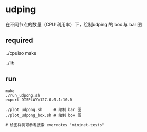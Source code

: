 # udping
在不同节点的数量（CPU 利用率）下，绘制udping 的 box 与 bar 图

## required
../cpuiso make

../lib  

## run
```
make
./run_udpong.sh
export DISPLAY=127.0.0.1:10.0

./plot_udpong.sh     # 绘制 bar 图
./plot_udpong_box.sh # 绘制 box 图

# 绘图样例可参考搜索 evernotes "mininet-tests"
```
